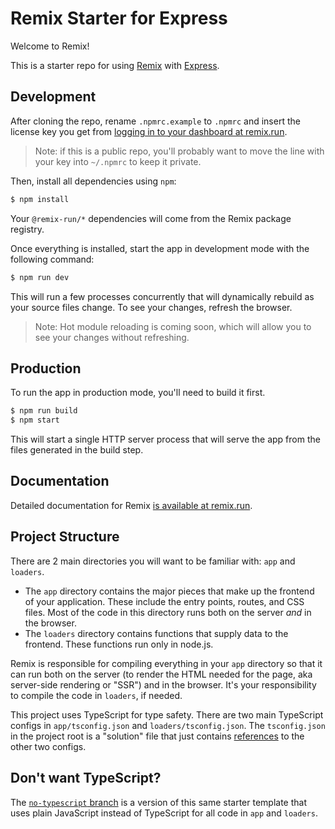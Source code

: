 # Remix Starter for Express

Welcome to Remix!

This is a starter repo for using [Remix](https://remix.run) with
[Express](http://expressjs.com/).

## Development

After cloning the repo, rename `.npmrc.example` to `.npmrc` and insert the
license key you get from [logging in to your dashboard at
remix.run](https://remix.run).

> Note: if this is a public repo, you'll probably want to move the line with
> your key into `~/.npmrc` to keep it private.

Then, install all dependencies using `npm`:

```sh
$ npm install
```

Your `@remix-run/*` dependencies will come from the Remix package registry.

Once everything is installed, start the app in development mode with the
following command:

```sh
$ npm run dev
```

This will run a few processes concurrently that will dynamically rebuild as your
source files change. To see your changes, refresh the browser.

> Note: Hot module reloading is coming soon, which will allow you to see your
> changes without refreshing.

## Production

To run the app in production mode, you'll need to build it first.

```sh
$ npm run build
$ npm start
```

This will start a single HTTP server process that will serve the app from the
files generated in the build step.

## Documentation

Detailed documentation for Remix [is available at
remix.run](https://remix.run/dashboard/docs).

## Project Structure

There are 2 main directories you will want to be familiar with: `app` and
`loaders`.

- The `app` directory contains the major pieces that make up the frontend of
  your application. These include the entry points, routes, and CSS files.
  Most of the code in this directory runs both on the server _and_ in the
  browser.
- The `loaders` directory contains functions that supply data to the frontend.
  These functions run only in node.js.

Remix is responsible for compiling everything in your `app` directory so that it
can run both on the server (to render the HTML needed for the page, aka
server-side rendering or "SSR") and in the browser. It's your responsibility to
compile the code in `loaders`, if needed.

This project uses TypeScript for type safety. There are two main TypeScript
configs in `app/tsconfig.json` and `loaders/tsconfig.json`. The `tsconfig.json`
in the project root is a "solution" file that just contains
[references](https://www.typescriptlang.org/docs/handbook/project-references.html)
to the other two configs.

## Don't want TypeScript?

The [`no-typescript`
branch](https://github.com/remix-run/starter-express/tree/no-typescript) is a
version of this same starter template that uses plain JavaScript instead of
TypeScript for all code in `app` and `loaders`.
